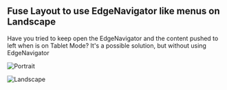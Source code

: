 Fuse Layout to use EdgeNavigator like menus on Landscape
--------------------------------------------------------

Have you tried to keep open the EdgeNavigator and the content pushed to left when is on Tablet Mode? It's a possible solution, but without using EdgeNavigator

![Portrait](http://puntoequis.com.ar/wp-content/uploads/2017/10/portrait.jpg)

![Landscape](http://puntoequis.com.ar/wp-content/uploads/2017/10/landscape.jpg)



